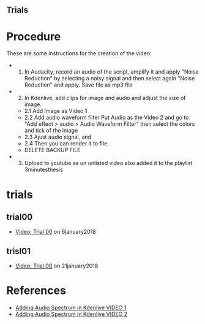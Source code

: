 Trials
---


# Procedure
These are some instructions for the creation of the video:

* 1. In Audacity, record an audio of the script, amplify it and apply "Noise Reduction" by
selecting a noisy signal and then select again "Noise Reduction" and apply. Save file as mp3 file

* 2. In Kdenlive, add clips for image and audio and adjust the size of image. 
	* 2.1 Add Image as Video 1
	* 2.2 Add audio waveform filter Put Audio as the Video 2 and go to 
	"Add effect > audio > Audio Waveform Filter" then select the colors and tick of the image
	* 2.3 Ajust audio signal, and 
	* 2.4 Then you can render it to file.
	* DELETE BACKUP FILE

* 3. Upload to youtube as un unlisted video also added it to the playlist 3minutesthesis 



# trials

## trial00
* [Video: Trial 00](https://www.youtube.com/watch?v=UMBJ7VPZSnU) on 6january2018

## trisl01
* [Video: Trial 00](https://youtu.be/luczrqbh8ZA) on 21january2018





# References
* [Adding Audio Spectrum in Kdenlive VIDEO 1](https://www.youtube.com/watch?v=jaWPJjCTjO4)
* [Adding Audio Spectrum in Kdenlive VIDEO 2](https://www.youtube.com/watch?v=vjXpn-ygIRI)
